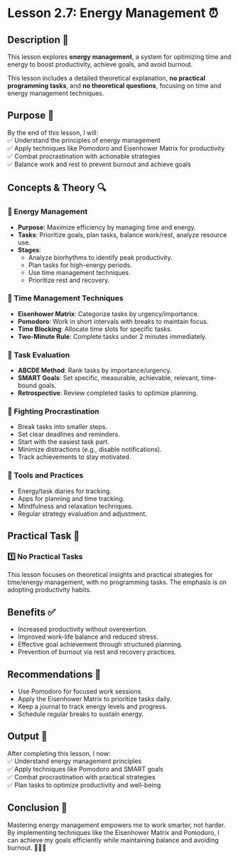 # Lesson 2.7: Energy Management ⏰

## Description 📝

This lesson explores **energy management**, a system for optimizing time and energy to boost productivity, achieve goals, and avoid burnout.

This lesson includes a detailed theoretical explanation, **no practical programming tasks**, and **no theoretical questions**, focusing on time and energy management techniques.

## Purpose 🎯

By the end of this lesson, I will:  
✅ Understand the principles of energy management  
✅ Apply techniques like Pomodoro and Eisenhower Matrix for productivity  
✅ Combat procrastination with actionable strategies  
✅ Balance work and rest to prevent burnout and achieve goals

## Concepts & Theory 🔍

### 🔹 Energy Management

-   **Purpose**: Maximize efficiency by managing time and energy.
-   **Tasks**: Prioritize goals, plan tasks, balance work/rest, analyze resource use.
-   **Stages**:
    -   Analyze biorhythms to identify peak productivity.
    -   Plan tasks for high-energy periods.
    -   Use time management techniques.
    -   Prioritize rest and recovery.

### 🔹 Time Management Techniques

-   **Eisenhower Matrix**: Categorize tasks by urgency/importance.
-   **Pomodoro**: Work in short intervals with breaks to maintain focus.
-   **Time Blocking**: Allocate time slots for specific tasks.
-   **Two-Minute Rule**: Complete tasks under 2 minutes immediately.

### 🔹 Task Evaluation

-   **ABCDE Method**: Rank tasks by importance/urgency.
-   **SMART Goals**: Set specific, measurable, achievable, relevant, time-bound goals.
-   **Retrospective**: Review completed tasks to optimize planning.

### 🔹 Fighting Procrastination

-   Break tasks into smaller steps.
-   Set clear deadlines and reminders.
-   Start with the easiest task part.
-   Minimize distractions (e.g., disable notifications).
-   Track achievements to stay motivated.

### 🔹 Tools and Practices

-   Energy/task diaries for tracking.
-   Apps for planning and time tracking.
-   Mindfulness and relaxation techniques.
-   Regular strategy evaluation and adjustment.

## Practical Task 🧪

### 1️⃣ **No Practical Tasks**

This lesson focuses on theoretical insights and practical strategies for time/energy management, with no programming tasks. The emphasis is on adopting productivity habits.

## Benefits ✅

-   Increased productivity without overexertion.
-   Improved work-life balance and reduced stress.
-   Effective goal achievement through structured planning.
-   Prevention of burnout via rest and recovery practices.

## Recommendations 📌

-   Use Pomodoro for focused work sessions.
-   Apply the Eisenhower Matrix to prioritize tasks daily.
-   Keep a journal to track energy levels and progress.
-   Schedule regular breaks to sustain energy.

## Output 📜

After completing this lesson, I now:  
✅ Understand energy management principles  
✅ Apply techniques like Pomodoro and SMART goals  
✅ Combat procrastination with practical strategies  
✅ Plan tasks to optimize productivity and well-being

## Conclusion 🚀

Mastering energy management empowers me to work smarter, not harder.  
By implementing techniques like the Eisenhower Matrix and Pomodoro, I can achieve my goals efficiently while maintaining balance and avoiding burnout. 🧑‍💻✨
